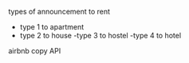 types of announcement to rent
- type 1 to apartment
- type 2 to house
-type 3 to hostel
-type 4 to hotel

airbnb copy API
